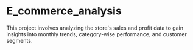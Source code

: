 # E_commerce_analysis
This project involves analyzing the store's sales and profit data to gain insights into monthly trends, category-wise performance, and customer segments.
